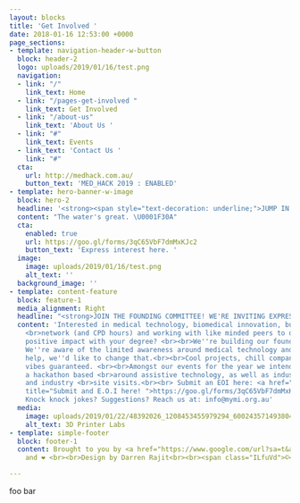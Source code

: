 ```yaml
---
layout: blocks
title: 'Get Involved '
date: 2018-01-16 12:53:00 +0000
page_sections:
- template: navigation-header-w-button
  block: header-2
  logo: uploads/2019/01/16/test.png
  navigation:
  - link: "/"
    link_text: Home
  - link: "/pages-get-involved "
    link_text: Get Involved
  - link: "/about-us"
    link_text: 'About Us '
  - link: "#"
    link_text: Events
  - link_text: 'Contact Us '
    link: "#"
  cta:
    url: http://medhack.com.au/
    button_text: 'MED_HACK 2019 : ENABLED'
- template: hero-banner-w-image
  block: hero-2
  headline: '<strong><span style="text-decoration: underline;">JUMP IN AND GET INVOLVED.</span></strong>'
  content: "The water's great. \U0001F30A"
  cta:
    enabled: true
    url: https://goo.gl/forms/3qC65VbF7dmMxKJc2
    button_text: 'Express interest here. '
  image:
    image: uploads/2019/01/16/test.png
    alt_text: ''
  background_image: ''
- template: content-feature
  block: feature-1
  media_alignment: Right
  headline: "<strong>JOIN THE FOUNDING COMMITTEE! WE'RE INVITING EXPRESSIONS OF INTEREST.</strong>"
  content: 'Interested in medical technology, biomedical innovation, building your
    <br>network (and CPD hours) and working with like minded peers to develop achieve
    positive impact with your degree? <br><br>We''re building our founding committee.
    We''re aware of the limited awareness around medical technology and with your
    help, we''d like to change that.<br><br>Cool projects, chill company and good
    vibes guaranteed. <br><br>Amongst our events for the year we intend on running
    a hackathon based <br>around assistive technology, as well as industry nights
    and industry <br>site visits.<br><br> Submit an EOI here: <a href="https://goo.gl/forms/3qC65VbF7dmMxKJc2"
    title="Submit and E.O.I here! ">https://goo.gl/forms/3qC65VbF7dmMxKJc2</a><br><br>Questions?
    Knock knock jokes? Suggestions? Reach us at: info@mymi.org.au'
  media:
    image: uploads/2019/01/22/48392026_1208453455979294_6002435714938044416_o.jpg
    alt_text: 3D Printer Labs
- template: simple-footer
  block: footer-1
  content: Brought to you by <a href="https://www.google.com/url?sa=t&amp;rct=j&amp;q=&amp;esrc=s&amp;source=web&amp;cd=1&amp;ved=2ahUKEwin6oDO6_jfAhU5JrkGHTYaBOIQFjAAegQIWxAB&amp;url=https%3A%2F%2Femojipedia.org%2Fhot-beverage%2F&amp;usg=AOvVaw0KJlePCXwWJuOaMjwfX5yf">☕</a>
    and ❤️ <br><br>Design by Darren Rajit<br><br><span class="ILfuVd">©</span>  MYMI

---
```

foo bar